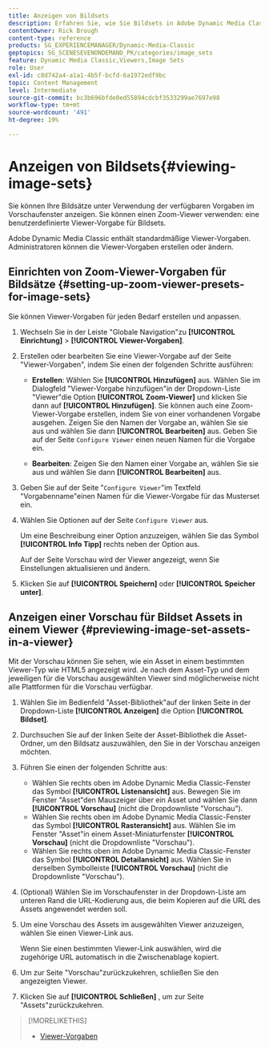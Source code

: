 ```yaml
---
title: Anzeigen von Bildsets
description: Erfahren Sie, wie Sie Bildsets in Adobe Dynamic Media Classic anzeigen können.
contentOwner: Rick Brough
content-type: reference
products: SG_EXPERIENCEMANAGER/Dynamic-Media-Classic
geptopics: SG_SCENESEVENONDEMAND_PK/categories/image_sets
feature: Dynamic Media Classic,Viewers,Image Sets
role: User
exl-id: c8d742a4-a1a1-4b5f-bcfd-6a1972edf9bc
topic: Content Management
level: Intermediate
source-git-commit: bc3b696bfde0ed55894cdcbf3533299ae7697e98
workflow-type: tm+mt
source-wordcount: '491'
ht-degree: 19%

---
```


# Anzeigen von Bildsets{#viewing-image-sets}

Sie können Ihre Bildsätze unter Verwendung der verfügbaren Vorgaben im Vorschaufenster anzeigen. Sie können einen Zoom-Viewer verwenden: eine benutzerdefinierte Viewer-Vorgabe für Bildsets.

Adobe Dynamic Media Classic enthält standardmäßige Viewer-Vorgaben. Administratoren können die Viewer-Vorgaben erstellen oder ändern.

## Einrichten von Zoom-Viewer-Vorgaben für Bildsätze {#setting-up-zoom-viewer-presets-for-image-sets}

Sie können Viewer-Vorgaben für jeden Bedarf erstellen und anpassen.

1. Wechseln Sie in der Leiste &quot;Globale Navigation&quot;zu **[!UICONTROL Einrichtung]** > **[!UICONTROL Viewer-Vorgaben]**.
1. Erstellen oder bearbeiten Sie eine Viewer-Vorgabe auf der Seite &quot;Viewer-Vorgaben&quot;, indem Sie einen der folgenden Schritte ausführen:

   * **Erstellen**: Wählen Sie **[!UICONTROL Hinzufügen]** aus. Wählen Sie im Dialogfeld &quot;Viewer-Vorgabe hinzufügen&quot;in der Dropdown-Liste &quot;Viewer&quot;die Option **[!UICONTROL Zoom-Viewer]** und klicken Sie dann auf **[!UICONTROL Hinzufügen]**. Sie können auch eine Zoom-Viewer-Vorgabe erstellen, indem Sie von einer vorhandenen Vorgabe ausgehen. Zeigen Sie den Namen der Vorgabe an, wählen Sie sie aus und wählen Sie dann **[!UICONTROL Bearbeiten]** aus. Geben Sie auf der Seite `Configure Viewer` einen neuen Namen für die Vorgabe ein.

   * **Bearbeiten**: Zeigen Sie den Namen einer Vorgabe an, wählen Sie sie aus und wählen Sie dann **[!UICONTROL Bearbeiten]** aus.

1. Geben Sie auf der Seite &quot;`Configure Viewer`&quot;im Textfeld &quot;Vorgabenname&quot;einen Namen für die Viewer-Vorgabe für das Musterset ein.
1. Wählen Sie Optionen auf der Seite `Configure Viewer` aus.

   Um eine Beschreibung einer Option anzuzeigen, wählen Sie das Symbol **[!UICONTROL Info Tipp]** rechts neben der Option aus.

   Auf der Seite Vorschau wird der Viewer angezeigt, wenn Sie Einstellungen aktualisieren und ändern.

1. Klicken Sie auf **[!UICONTROL Speichern]** oder **[!UICONTROL Speicher unter]**.

## Anzeigen einer Vorschau für Bildset Assets in einem Viewer {#previewing-image-set-assets-in-a-viewer}

Mit der Vorschau können Sie sehen, wie ein Asset in einem bestimmten Viewer-Typ wie HTML5 angezeigt wird. Je nach dem Asset-Typ und dem jeweiligen für die Vorschau ausgewählten Viewer sind möglicherweise nicht alle Plattformen für die Vorschau verfügbar.

1. Wählen Sie im Bedienfeld &quot;Asset-Bibliothek&quot;auf der linken Seite in der Dropdown-Liste **[!UICONTROL Anzeigen]** die Option **[!UICONTROL Bildset]**.
1. Durchsuchen Sie auf der linken Seite der Asset-Bibliothek die Asset-Ordner, um den Bildsatz auszuwählen, den Sie in der Vorschau anzeigen möchten.
1. Führen Sie einen der folgenden Schritte aus:

   * Wählen Sie rechts oben im Adobe Dynamic Media Classic-Fenster das Symbol **[!UICONTROL Listenansicht]** aus. Bewegen Sie im Fenster &quot;Asset&quot;den Mauszeiger über ein Asset und wählen Sie dann **[!UICONTROL Vorschau]** (nicht die Dropdownliste &quot;Vorschau&quot;).
   * Wählen Sie rechts oben im Adobe Dynamic Media Classic-Fenster das Symbol **[!UICONTROL Rasteransicht]** aus. Wählen Sie im Fenster &quot;Asset&quot;in einem Asset-Miniaturfenster **[!UICONTROL Vorschau]** (nicht die Dropdownliste &quot;Vorschau&quot;).
   * Wählen Sie rechts oben im Adobe Dynamic Media Classic-Fenster das Symbol **[!UICONTROL Detailansicht]** aus. Wählen Sie in derselben Symbolleiste **[!UICONTROL Vorschau]** (nicht die Dropdownliste &quot;Vorschau&quot;).

1. (Optional) Wählen Sie im Vorschaufenster in der Dropdown-Liste am unteren Rand die URL-Kodierung aus, die beim Kopieren auf die URL des Assets angewendet werden soll.
1. Um eine Vorschau des Assets im ausgewählten Viewer anzuzeigen, wählen Sie einen Viewer-Link aus.

   Wenn Sie einen bestimmten Viewer-Link auswählen, wird die zugehörige URL automatisch in die Zwischenablage kopiert.

1. Um zur Seite &quot;Vorschau&quot;zurückzukehren, schließen Sie den angezeigten Viewer.
1. Klicken Sie auf **[!UICONTROL Schließen]** , um zur Seite &quot;Assets&quot;zurückzukehren.

>[!MORELIKETHIS]
>
>* [Viewer-Vorgaben](application-setup.md#viewer_presets)
